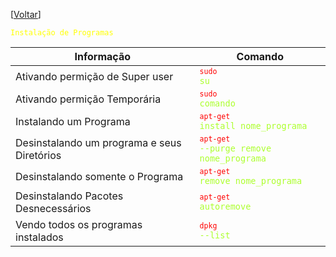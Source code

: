 [[Voltar](../shell_unix/home)]


<code style="color : yellow">Instalação de Programas</code>

Informação|Comando
|---|---|
Ativando permição de Super user|<code style="color : greenyellow"><code style="color : red">sudo</code> su</code>
Ativando permição Temporária|<code style="color : greenyellow"><code style="color : red">sudo</code> comando</code>
Instalando um Programa|<code style="color : greenyellow"><code style="color : red">apt-get</code> install nome_programa</code>
Desinstalando um programa e seus Diretórios|<code style="color : greenyellow"><code style="color : red">apt-get</code> --purge remove nome_programa</code>
Desinstalando somente o Programa|<code style="color : greenyellow"><code style="color : red">apt-get</code> remove nome_programa</code>
Desinstalando Pacotes Desnecessários|<code style="color : greenyellow"><code style="color : red">apt-get</code> autoremove</code>
Vendo todos os programas instalados|<code style="color : greenyellow"><code style="color : red">dpkg</code> --list</code>